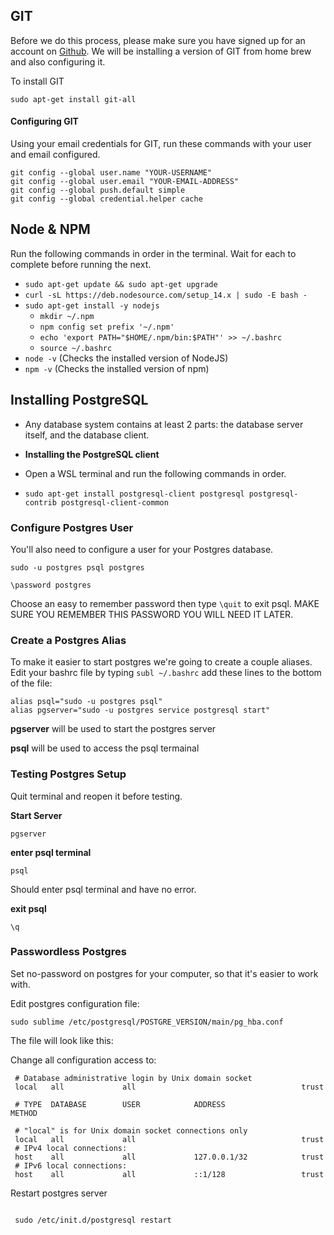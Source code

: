
## GIT

Before we do this process, please make sure you have signed up for an account on  [Github](http://www.github.com/). We will be installing a version of GIT from home brew and also configuring it.

To install GIT

```
sudo apt-get install git-all

```

#### Configuring GIT

Using your email credentials for GIT, run these commands with your user and email configured.

```
git config --global user.name "YOUR-USERNAME"
git config --global user.email "YOUR-EMAIL-ADDRESS"
git config --global push.default simple
git config --global credential.helper cache
```

## Node & NPM
Run the following commands in order in the terminal. Wait for each to complete before running the next.

-   `sudo apt-get update && sudo apt-get upgrade`
-   `curl -sL https://deb.nodesource.com/setup_14.x | sudo -E bash -`
-   `sudo apt-get install -y nodejs`
    -   `mkdir ~/.npm`
    -   `npm config set prefix '~/.npm'`
    -   `echo 'export PATH="$HOME/.npm/bin:$PATH"' >> ~/.bashrc`
    -   `source ~/.bashrc`
-   `node -v`  (Checks the installed version of NodeJS)
-   `npm -v`  (Checks the installed version of npm)
## Installing PostgreSQL

-   Any database system contains at least 2 parts: the database server itself, and the database client.
    
-   **Installing the PostgreSQL client**
    
-   Open a WSL terminal and run the following commands in order.
-   `sudo apt-get install postgresql-client postgresql postgresql-contrib postgresql-client-common`

### Configure Postgres User

You'll also need to configure a user for your Postgres database.

```
sudo -u postgres psql postgres

\password postgres

```

Choose an easy to remember password then type  `\quit`  to exit psql. MAKE SURE YOU REMEMBER THIS PASSWORD YOU WILL NEED IT LATER.

### Create a Postgres Alias

To make it easier to start postgres we're going to create a couple aliases. Edit your bashrc file by typing  `subl ~/.bashrc`  add these lines to the bottom of the file:

```
alias psql="sudo -u postgres psql"
alias pgserver="sudo -u postgres service postgresql start"

```

**pgserver**  will be used to start the postgres server

**psql**  will be used to access the psql termainal

### Testing Postgres Setup

Quit terminal and reopen it before testing.

**Start Server**

```
pgserver

```

**enter psql terminal**

```
psql

```

Should enter psql terminal and have no error.

**exit psql**

```
\q

```

### Passwordless Postgres

Set no-password on postgres for your computer, so that it's easier to work with.

Edit postgres configuration file:

```
sudo sublime /etc/postgresql/POSTGRE_VERSION/main/pg_hba.conf

```

The file will look like this:

Change all configuration access to:

```
 # Database administrative login by Unix domain socket
 local   all             all                                     trust

 # TYPE  DATABASE        USER            ADDRESS                 METHOD

 # "local" is for Unix domain socket connections only
 local   all             all                                     trust
 # IPv4 local connections:
 host    all             all             127.0.0.1/32            trust
 # IPv6 local connections:
 host    all             all             ::1/128                 trust

```

Restart postgres server

```

 sudo /etc/init.d/postgresql restart

```

[](https://wdi-sg.github.io/gitbook-2019/00-config-deployment/installfest/windows/readme.html)[  
](https://wdi-sg.github.io/gitbook-2019/00-config-deployment/installfest/windows/install3.html)
